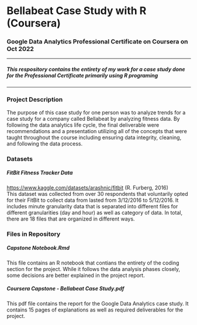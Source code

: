 # Bellabeat Case Study with R (Coursera)
### Google Data Analytics Professional Certificate on Coursera on Oct 2022

---
##### This respository contains the entirety of my work for a case study done for the Professional Certificate primarily using R programing
---

### Project Description
The purpose of this case study for one person was to analyze trends for a case study for a company called Bellabeat by analyzing fitness data. By following the data analytics life cycle, the final deliverable were recommendations and a presentation utilizing all of the concepts that were taught throughout the course including ensuring data integrity, cleaning, and following the data process.

### Datasets
##### FitBit Fitness Tracker Data
https://www.kaggle.com/datasets/arashnic/fitbit (R. Furberg, 2016)</br>
This dataset was collected from over 30 respondents that voluntarily opted for their FitBit to collect data from lasted from 3/12/2016 to 5/12/2016. It includes minute granularity data that is separated into different files for different granularities (day and hour) as well as category of data. In total, there are 18 files that are organized in different ways.

### Files in Repository
##### Capstone Notebook.Rmd
This file contains an R notebook that contians the entirety of the coding section for the project. While it follows the data analysis phases closely, some decisions are better explained in the project report.

##### Coursera Capstone - Bellabeat Case Study.pdf
This pdf file contains the report for the Google Data Analytics case study. It contains 15 pages of explanations as well as required deliverables for the project. 
